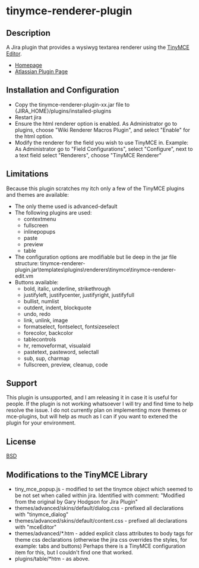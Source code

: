 # tinymce-renderer-plugin

## Description

A Jira plugin that provides a wysiwyg textarea renderer using the [TinyMCE Editor](http://tinymce.moxiecode.com).

* [Homepage](http://garyhodgson.github.com/tinymce-renderer-plugin)
* [Atlassian Plugin Page](https://plugins.atlassian.com/plugin/details/30365)

## Installation and Configuration

* Copy the tinymce-renderer-plugin-xx.jar file to {JIRA_HOME}/plugins/installed-plugins
* Restart jira
* Ensure the html renderer option is enabled. As Administrator go to plugins, choose "Wiki Renderer Macros Plugin", and select "Enable" for the html option.
* Modify the renderer for the field you wish to use TinyMCE in. Example: As Administrator go to "Field Configurations", select "Configure", next to a text field select "Renderers", choose "TinyMCE Renderer"


## Limitations

Because this plugin scratches my itch only a few of the TinyMCE plugins and themes are available:

* The only theme used is advanced-default
* The following plugins are used:
    * contextmenu
    * fullscreen
    * inlinepopups
    * paste
    * preview
    * table
* The configuration options are modifiable but lie deep in the jar file structure: tinymce-renderer-plugin.jar\templates\plugins\renderers\tinymce\tinymce-renderer-edit.vm
* Buttons available:
    * bold, italic, underline, strikethrough
    * justifyleft, justifycenter, justifyright, justifyfull
    * bullist, numlist
    * outdent, indent, blockquote
    * undo, redo
    * link, unlink, image
    * formatselect, fontselect, fontsizeselect
    * forecolor, backcolor
    * tablecontrols
    * hr, removeformat, visualaid
    * pastetext, pasteword, selectall
    * sub, sup, charmap
    * fullscreen, preview, cleanup, code


## Support

This plugin is unsupported, and I am releasing it in case it is useful for people.
If the plugin is not working whatsoever I will try and find time to help resolve the issue.
I do not currently plan on implementing more themes or mce-plugins, but will help as much as I can if you want to extened the plugin for your environment. 

## License

[BSD](http://www.opensource.org/licenses/bsd-license.php)


## Modifications to the TinyMCE Library

* tiny_mce_popup.js - modified to set the tinymce object which seemed to be not set when called within jira.  Identified with comment: "Modified from the original by Gary Hodgson for Jira Plugin"
* themes/advanced/skins/default/dialog.css - prefixed all declarations with "tinymce_dialog"
* themes/advanced/skins/default/content.css - prefixed all declarations with "mceEditor"
* themes/advanced/*.htm - added explicit class attributes to body tags for theme css declarations (otherwise the jira css overrides the styles, for example: tabs and buttons) Perhaps there is a TinyMCE configuration item for this, but I couldn't find one that worked.
* plugins/table/*htm - as above.
